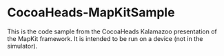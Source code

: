CocoaHeads-MapKitSample
=======================

This is the code sample from the CocoaHeads Kalamazoo presentation of the MapKit framework. It is intended to be run on a device (not in the simulator).
